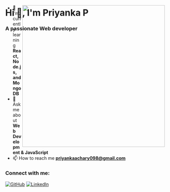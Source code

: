 # Hi 👋, I'm Priyanka P

### A passionate Web developer 
<p align="right" style="margin-top: -100px;">
<img src=https://github.com/user-attachments/assets/3d98565e-57f9-4234-94fb-ed3f9a66d246 width="450" align="right">
  </p>

- 🌱 I’m currently learning **React, Node.js, and MongoDB**
- 💬 Ask me about **Web Development & JavaScript**
- 📫 How to reach me **priyankaachary098@gmail.com**

### Connect with me:
[![GitHub](https://img.shields.io/badge/GitHub-000?style=for-the-badge&logo=github)](https://github.com/Priyankaachary098)
[![LinkedIn](https://img.shields.io/badge/LinkedIn-0077B5?style=for-the-badge&logo=linkedin)](https://linkedin.com/in/priyanka-p-a5a15930b)
